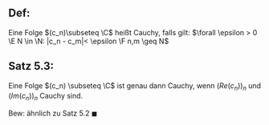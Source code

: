 ## Def:
Eine Folge $(c_n)\subseteq \C$ heißt Cauchy, falls gilt:
$\forall \epsilon > 0 \E N \in \N: |c_n - c_m|< \epsilon \F n,m \geq N$ 

## Satz 5.3:
Eine Folge $(c_n) \subseteq \C$ ist genau dann Cauchy, wenn $(Re(c_n))_n$ und $(Im(c_n))_n$ Cauchy sind.

Bew:
ähnlich zu Satz 5.2
$\blacksquare$ 
